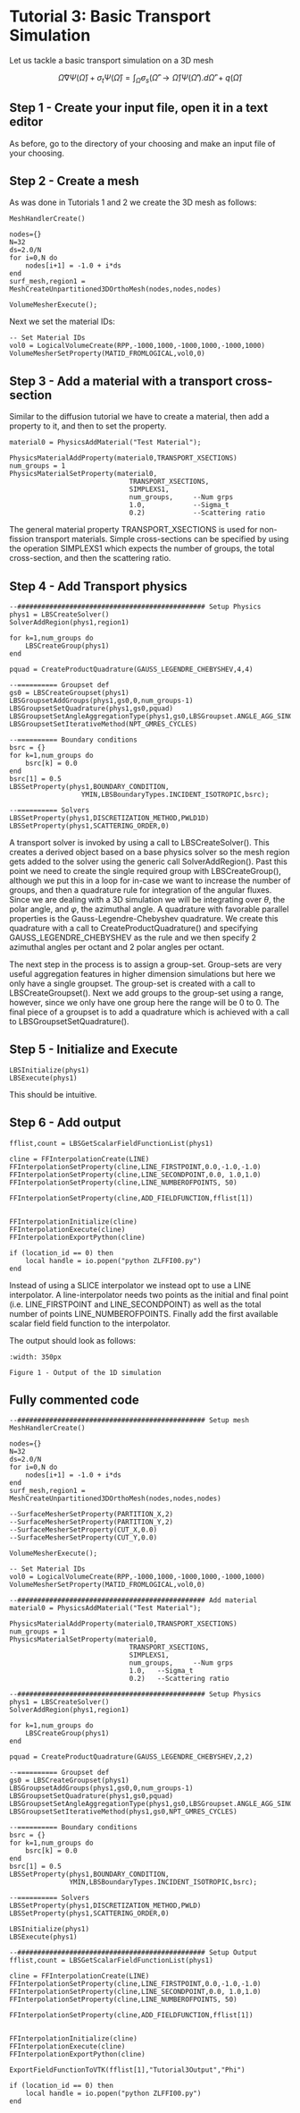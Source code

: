 # Tutorial 3: Basic Transport Simulation

Let us tackle a basic transport simulation on a 3D mesh

$$
\hat{\Omega} \nabla \Psi(\hat{\Omega}) + \sigma_t \Psi (\hat{\Omega}) =
\int_{\hat{\Omega}} \sigma_s (\hat{\Omega}' \to \hat{\Omega})
\Psi (\hat{\Omega}').d\hat{\Omega}' + q(\hat{\Omega})
$$

## Step 1 - Create your input file, open it in a text editor

As before, go to the directory of your
choosing and make an input file of your choosing.

## Step 2 - Create a mesh

As was done in Tutorials 1 and 2 we create the 3D mesh as follows:

```
MeshHandlerCreate()

nodes={}
N=32
ds=2.0/N
for i=0,N do
    nodes[i+1] = -1.0 + i*ds
end
surf_mesh,region1 = MeshCreateUnpartitioned3DOrthoMesh(nodes,nodes,nodes)

VolumeMesherExecute();
```

Next we set the material IDs:

```
-- Set Material IDs
vol0 = LogicalVolumeCreate(RPP,-1000,1000,-1000,1000,-1000,1000)
VolumeMesherSetProperty(MATID_FROMLOGICAL,vol0,0)
```

## Step 3 - Add a material with a transport cross-section

Similar to the diffusion tutorial we have to create a material, then add a
property to it, and then to set the property.

```
material0 = PhysicsAddMaterial("Test Material");

PhysicsMaterialAddProperty(material0,TRANSPORT_XSECTIONS)
num_groups = 1
PhysicsMaterialSetProperty(material0,
                              TRANSPORT_XSECTIONS,
                              SIMPLEXS1,
                              num_groups,     --Num grps
                              1.0,            --Sigma_t
                              0.2)            --Scattering ratio
```

The general material property TRANSPORT_XSECTIONS is used for
non-fission transport materials. Simple cross-sections can be specified by
using the operation SIMPLEXS1 which expects the number of groups,
the total cross-section, and then the scattering ratio.

## Step 4 - Add Transport physics

```
--############################################### Setup Physics
phys1 = LBSCreateSolver()
SolverAddRegion(phys1,region1)

for k=1,num_groups do
    LBSCreateGroup(phys1)
end

pquad = CreateProductQuadrature(GAUSS_LEGENDRE_CHEBYSHEV,4,4)

--========== Groupset def
gs0 = LBSCreateGroupset(phys1)
LBSGroupsetAddGroups(phys1,gs0,0,num_groups-1)
LBSGroupsetSetQuadrature(phys1,gs0,pquad)
LBSGroupsetSetAngleAggregationType(phys1,gs0,LBSGroupset.ANGLE_AGG_SINGLE)
LBSGroupsetSetIterativeMethod(NPT_GMRES_CYCLES)

--========== Boundary conditions
bsrc = {}
for k=1,num_groups do
    bsrc[k] = 0.0
end
bsrc[1] = 0.5
LBSSetProperty(phys1,BOUNDARY_CONDITION,
                  YMIN,LBSBoundaryTypes.INCIDENT_ISOTROPIC,bsrc);

--========== Solvers
LBSSetProperty(phys1,DISCRETIZATION_METHOD,PWLD1D)
LBSSetProperty(phys1,SCATTERING_ORDER,0)
```

A transport solver is invoked by using a call to LBSCreateSolver().
This creates a derived object based on a base physics solver so the
mesh region gets added to the
solver using the generic call SolverAddRegion(). Past this point we need
to create the single required group with LBSCreateGroup(), although we put
this in a loop for in-case we want to increase the number of groups, and then a
quadrature rule for integration of the angular fluxes. Since we are dealing
with a 3D simulation we will be integrating over $\theta$, the polar
angle, and $\varphi$, the azimuthal angle. A quadrature with favorable
parallel properties is the Gauss-Legendre-Chebyshev quadrature. We create this
quadrature with a call to
CreateProductQuadrature() and specifying GAUSS_LEGENDRE_CHEBYSHEV as the rule
and we then specify 2 azimuthal angles per octant and 2 polar angles per octant.

The next step in the process is to assign a group-set. Group-sets are very
useful aggregation features in higher dimension simulations but here we
only have a single groupset. The group-set is created with a call to
LBSCreateGroupset(). Next we add groups to the group-set using a range,
however, since we only have one group here the range will be 0 to 0. The
final piece of a groupset is to add a quadrature which is achieved with a
call to LBSGroupsetSetQuadrature().


## Step 5 - Initialize and Execute

```
LBSInitialize(phys1)
LBSExecute(phys1)
```

This should be intuitive.

## Step 6 - Add output

```
fflist,count = LBSGetScalarFieldFunctionList(phys1)

cline = FFInterpolationCreate(LINE)
FFInterpolationSetProperty(cline,LINE_FIRSTPOINT,0.0,-1.0,-1.0)
FFInterpolationSetProperty(cline,LINE_SECONDPOINT,0.0, 1.0,1.0)
FFInterpolationSetProperty(cline,LINE_NUMBEROFPOINTS, 50)

FFInterpolationSetProperty(cline,ADD_FIELDFUNCTION,fflist[1])


FFInterpolationInitialize(cline)
FFInterpolationExecute(cline)
FFInterpolationExportPython(cline)

if (location_id == 0) then
    local handle = io.popen("python ZLFFI00.py")
end
```

Instead of using a SLICE interpolator we instead opt to use a LINE interpolator.
A line-interpolator needs two points as the initial and final point (i.e.
LINE_FIRSTPOINT and LINE_SECONDPOINT) as well as the total number of
points LINE_NUMBEROFPOINTS. Finally add the first available scalar field
field function to the interpolator.

The output should look as follows:

```{figure} /images/physics/tut_3_output.png
:width: 350px

Figure 1 - Output of the 1D simulation
```

## Fully commented code

```
--############################################### Setup mesh
MeshHandlerCreate()

nodes={}
N=32
ds=2.0/N
for i=0,N do
    nodes[i+1] = -1.0 + i*ds
end
surf_mesh,region1 = MeshCreateUnpartitioned3DOrthoMesh(nodes,nodes,nodes)

--SurfaceMesherSetProperty(PARTITION_X,2)
--SurfaceMesherSetProperty(PARTITION_Y,2)
--SurfaceMesherSetProperty(CUT_X,0.0)
--SurfaceMesherSetProperty(CUT_Y,0.0)

VolumeMesherExecute();

-- Set Material IDs
vol0 = LogicalVolumeCreate(RPP,-1000,1000,-1000,1000,-1000,1000)
VolumeMesherSetProperty(MATID_FROMLOGICAL,vol0,0)

--############################################### Add material
material0 = PhysicsAddMaterial("Test Material");

PhysicsMaterialAddProperty(material0,TRANSPORT_XSECTIONS)
num_groups = 1
PhysicsMaterialSetProperty(material0,
                              TRANSPORT_XSECTIONS,
                              SIMPLEXS1,
                              num_groups,     --Num grps
                              1.0,   --Sigma_t
                              0.2)   --Scattering ratio

--############################################### Setup Physics
phys1 = LBSCreateSolver()
SolverAddRegion(phys1,region1)

for k=1,num_groups do
    LBSCreateGroup(phys1)
end

pquad = CreateProductQuadrature(GAUSS_LEGENDRE_CHEBYSHEV,2,2)

--========== Groupset def
gs0 = LBSCreateGroupset(phys1)
LBSGroupsetAddGroups(phys1,gs0,0,num_groups-1)
LBSGroupsetSetQuadrature(phys1,gs0,pquad)
LBSGroupsetSetAngleAggregationType(phys1,gs0,LBSGroupset.ANGLE_AGG_SINGLE)
LBSGroupsetSetIterativeMethod(phys1,gs0,NPT_GMRES_CYCLES)

--========== Boundary conditions
bsrc = {}
for k=1,num_groups do
    bsrc[k] = 0.0
end
bsrc[1] = 0.5
LBSSetProperty(phys1,BOUNDARY_CONDITION,
               YMIN,LBSBoundaryTypes.INCIDENT_ISOTROPIC,bsrc);

--========== Solvers
LBSSetProperty(phys1,DISCRETIZATION_METHOD,PWLD)
LBSSetProperty(phys1,SCATTERING_ORDER,0)

LBSInitialize(phys1)
LBSExecute(phys1)

--############################################### Setup Output
fflist,count = LBSGetScalarFieldFunctionList(phys1)

cline = FFInterpolationCreate(LINE)
FFInterpolationSetProperty(cline,LINE_FIRSTPOINT,0.0,-1.0,-1.0)
FFInterpolationSetProperty(cline,LINE_SECONDPOINT,0.0, 1.0,1.0)
FFInterpolationSetProperty(cline,LINE_NUMBEROFPOINTS, 50)

FFInterpolationSetProperty(cline,ADD_FIELDFUNCTION,fflist[1])


FFInterpolationInitialize(cline)
FFInterpolationExecute(cline)
FFInterpolationExportPython(cline)

ExportFieldFunctionToVTK(fflist[1],"Tutorial3Output","Phi")

if (location_id == 0) then
    local handle = io.popen("python ZLFFI00.py")
end
```
